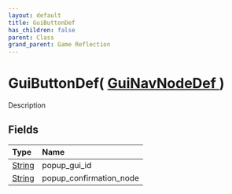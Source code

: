 ```yaml
---
layout: default
title: GuiButtonDef
has_children: false
parent: Class
grand_parent: Game Reflection
---
```

# GuiButtonDef( [ GuiNavNodeDef ](/riftbreaker-wiki/docs/game-reflection/classes/gui_nav_node_def/) )
Description 

## Fields

| Type | Name |
|:----------|:--------------|
| [String](/riftbreaker-wiki/docs/game-reflection/components/string/) | popup_gui_id |
| [String](/riftbreaker-wiki/docs/game-reflection/components/string/) | popup_confirmation_node |

